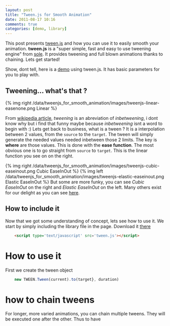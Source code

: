 ```yaml
---
layout: post
title: "Tween.js for Smooth Animation"
date: 2011-08-17 10:16
comments: true
categories: [demo, library]
---
```


This post presents [tween.js](https://github.com/sole/tween.js) and how you can use it to easily smooth your animation.
**tween.js** is a "super simple, fast and easy to use tweening engine" from [sole](https://github.com/sole).
It provides tweening and full blown animations thanks to chaining. Lets get started!

Show, dont tell, here is a [demo](/data/tweenjs_for_smooth_animation/tweenjs_for_smooth_animation.html)
using tween.js. It has basic parameters for you to play with. 


## Tweening... what's that ?

{% img right /data/tweenjs_for_smooth_animation/images/tweenjs-linear-easenone.png Linear %}

From [wikipedia article](http://en.wikipedia.org/wiki/Tweening), *tweening* is an abreviation of *inbetweening*, i
dont know why but i find that funny maybe because *inbetweening* isnt a word to begin with :)
Lets get back to business, what is a tween ? It is a interpolation between 2 values,
from the ```source``` to the ```target```.
The tween will simply generate the needed values needed inbetween those 2 limits. The key is **where**
are those values.
This is done with the **ease function**. The most obvious one is to go straight from ```source```
to ```target```. This is the linear function you see on on the right.

{% img right /data/tweenjs_for_smooth_animation/images/tweenjs-cubic-easeinout.png Cubic EaseInOut %}
{% img left /data/tweenjs_for_smooth_animation/images/tweenjs-elastic-easeinout.png Elastic EaseInOut %}
But some are more funky, you can
see *Cubic EaseInOut* on the right and *Elastic EaseInOut* on the left.
Many others exist for our delight as you can see [here](http://sole.github.com/tween.js/examples/03_graphs.html).

<!--more -->

## How to include it

Now that we got some understanding of concept, lets see how to use it.
We start by simply including the library file in the page.
Download it [there](https://github.com/sole/tween.js)

``` html
    <script type='text/javascript' src='tween.js'></script>
```

# How to use it

First we create the tween object
 
``` javascript
    new TWEEN.Tween(current).to(target}, duration)
```

# how to chain tweens

For longer, more varied animations, you can chain multiple tweens. They
will be executed one after the other. Thus to have


<!--more-->


